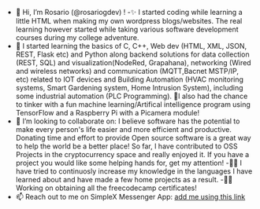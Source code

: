 - 👋 Hi, I’m Rosario (@rosariogdev) !
-✨ I started coding while learning a little HTML when making my own wordpress blogs/websites. The real learning however started while taking various software development courses during my college adventure.
- 🌱 I started learning the basics of C, C++, Web dev (HTML, XML, JSON, REST, Flask etc) and Python along backend solutions for data collection (REST, SQL) and visualization(NodeRed, Grapahana), networking (Wired and wireless networks) and communication (MQTT,Bacnet MSTP/IP, etc)
  related to IOT devices and Building Automation (HVAC monitoring systems, Smart Gardening system, Home Intrusion System), including some industrial automation (PLC Programming).
 🤖I also had the chance to tinker with a fun machine learning/Artifical intelligence program using TensorFlow and a Raspberry Pi with a Picamera module!
- 💞️ I’m looking to collaborate on: I believe software has the potential to make every person's life easier and more efficient and productive. Donating time and effort to provide Open source
 software is a great way to help the world be a better place! So far, I have contributed to OSS Projects in the cryptocurrency space and really enjoyed it. If you have a project you would like some helping hands for, get my attention!
-🐱‍👤 I have tried to continuosly increase my knowledge in the languages I have learned about and have made a few home projects as a result.
-🐱‍🚀Working on obtaining all the freecodecamp certificates!
- 📫 Reach out to me on SimpleX Messenger App: <a href= "https://simplex.chat/contact#/?v=1-4&smp=smp%3A%2F%2FenEkec4hlR3UtKx2NMpOUK_K4ZuDxjWBO1d9Y4YXVaA%3D%40smp14.simplex.im%2Fomu2oSbhbkZJrJfFApjbsW66APILHyeU%23%2F%3Fv%3D1-2%26dh%3DMCowBQYDK2VuAyEAGJEkpzL3_qIPDEBgPKZ31XAMA2xyUJ_p4qHyrxRf0Us%253D%26srv%3Daspkyu2sopsnizbyfabtsicikr2s4r3ti35jogbcekhm3fsoeyjvgrid.onion"> add me using this link </a> 

<!---
rosariogdev/rosariogdev is a ✨ special ✨ repository because its `README.md` (this file) appears on your GitHub profile.
You can click the Preview link to take a look at your changes.
--->
